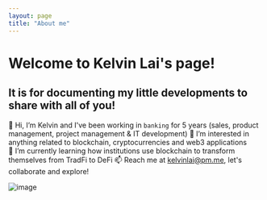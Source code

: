 ```yaml
---
layout: page
title: "About me"
---
```

# Welcome to Kelvin Lai's page!
## It is for documenting my little developments to share with all of you!

👋 Hi, I’m Kelvin and I've been working in `banking` for 5 years (sales, product management, project management & IT development)
👀 I’m interested in anything related to blockchain, cryptocurrencies and web3 applications
🌱 I’m currently learning how institutions use blockchain to transform themselves from TradFi to DeFi
📫 Reach me at kelvinlai@pm.me, let's collaborate and explore!

![image](https://user-images.githubusercontent.com/76480688/172612917-d7925a70-1c61-4073-bd47-5abb560af8e2.png)
